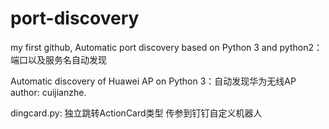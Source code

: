 # port-discovery
my first github,
Automatic port discovery based on Python 3 and python2：端口以及服务名自动发现

Automatic discovery of Huawei AP on Python 3：自动发现华为无线AP
author: cuijianzhe.

dingcard.py: 独立跳转ActionCard类型 传参到钉钉自定义机器人
